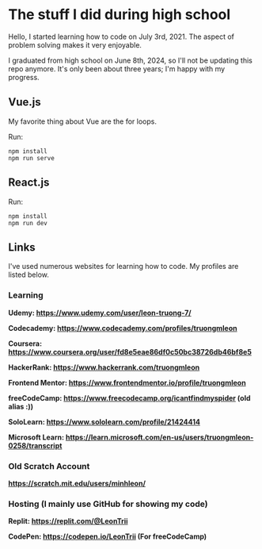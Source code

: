 # The stuff I did during high school

Hello, I started learning how to code on July 3rd, 2021. The aspect of problem solving makes it very enjoyable.

I graduated from high school on June 8th, 2024, so I'll not be updating this repo anymore. It's only been about three years; I'm happy with my progress.

## Vue.js

My favorite thing about Vue are the for loops.

Run:
```
npm install
npm run serve
```
## React.js 

Run:
```
npm install
npm run dev
```


## Links

I've used numerous websites for learning how to code. My profiles are listed below.

### Learning
**Udemy: https://www.udemy.com/user/leon-truong-7/**

**Codecademy: https://www.codecademy.com/profiles/truongmleon**

**Coursera: https://www.coursera.org/user/fd8e5eae86df0c50bc38726db46bf8e5**

**HackerRank: https://www.hackerrank.com/truongmleon**

**Frontend Mentor: https://www.frontendmentor.io/profile/truongmleon**

**freeCodeCamp: https://www.freecodecamp.org/icantfindmyspider (old alias :))**

**SoloLearn: https://www.sololearn.com/profile/21424414**

**Microsoft Learn: https://learn.microsoft.com/en-us/users/truongmleon-0258/transcript**

### Old Scratch Account

**https://scratch.mit.edu/users/minhleon/**

### Hosting (I mainly use GitHub for showing my code)

**Replit: https://replit.com/@LeonTrii**

**CodePen: https://codepen.io/LeonTrii (For freeCodeCamp)**


